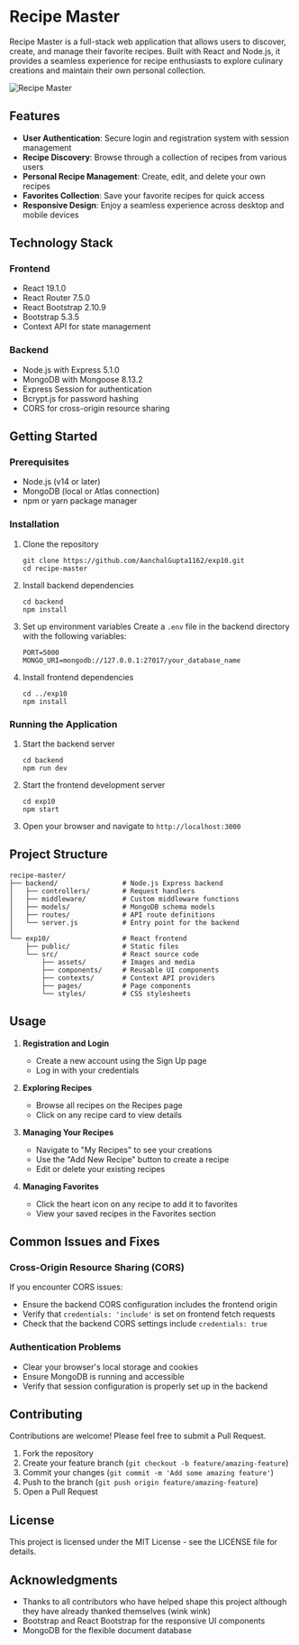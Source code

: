 # Recipe Master

Recipe Master is a full-stack web application that allows users to discover, create, and manage their favorite recipes. Built with React and Node.js, it provides a seamless experience for recipe enthusiasts to explore culinary creations and maintain their own personal collection.

![Recipe Master](https://github.com/yourusername/recipe-master/raw/main/screenshots/home.png)

## Features

- **User Authentication**: Secure login and registration system with session management
- **Recipe Discovery**: Browse through a collection of recipes from various users
- **Personal Recipe Management**: Create, edit, and delete your own recipes
- **Favorites Collection**: Save your favorite recipes for quick access
- **Responsive Design**: Enjoy a seamless experience across desktop and mobile devices

## Technology Stack

### Frontend
- React 19.1.0
- React Router 7.5.0
- React Bootstrap 2.10.9
- Bootstrap 5.3.5
- Context API for state management

### Backend
- Node.js with Express 5.1.0
- MongoDB with Mongoose 8.13.2
- Express Session for authentication
- Bcrypt.js for password hashing
- CORS for cross-origin resource sharing

## Getting Started

### Prerequisites
- Node.js (v14 or later)
- MongoDB (local or Atlas connection)
- npm or yarn package manager

### Installation

1. Clone the repository
   ```
   git clone https://github.com/AanchalGupta1162/exp10.git
   cd recipe-master
   ```

2. Install backend dependencies
   ```
   cd backend
   npm install
   ```

3. Set up environment variables
   Create a `.env` file in the backend directory with the following variables:
   ```
   PORT=5000
   MONGO_URI=mongodb://127.0.0.1:27017/your_database_name
   ```

4. Install frontend dependencies
   ```
   cd ../exp10
   npm install
   ```

### Running the Application

1. Start the backend server
   ```
   cd backend
   npm run dev
   ```

2. Start the frontend development server
   ```
   cd exp10
   npm start
   ```

3. Open your browser and navigate to `http://localhost:3000`

## Project Structure

```
recipe-master/
├── backend/                # Node.js Express backend
│   ├── controllers/        # Request handlers
│   ├── middleware/         # Custom middleware functions
│   ├── models/             # MongoDB schema models
│   ├── routes/             # API route definitions
│   └── server.js           # Entry point for the backend
│
└── exp10/                  # React frontend
    ├── public/             # Static files
    └── src/                # React source code
        ├── assets/         # Images and media
        ├── components/     # Reusable UI components
        ├── contexts/       # Context API providers
        ├── pages/          # Page components
        └── styles/         # CSS stylesheets
```

## Usage

1. **Registration and Login**
   - Create a new account using the Sign Up page
   - Log in with your credentials

2. **Exploring Recipes**
   - Browse all recipes on the Recipes page
   - Click on any recipe card to view details

3. **Managing Your Recipes**
   - Navigate to "My Recipes" to see your creations
   - Use the "Add New Recipe" button to create a recipe
   - Edit or delete your existing recipes

4. **Managing Favorites**
   - Click the heart icon on any recipe to add it to favorites
   - View your saved recipes in the Favorites section

## Common Issues and Fixes

### Cross-Origin Resource Sharing (CORS)
If you encounter CORS issues:
- Ensure the backend CORS configuration includes the frontend origin
- Verify that `credentials: 'include'` is set on frontend fetch requests
- Check that the backend CORS settings include `credentials: true`

### Authentication Problems
- Clear your browser's local storage and cookies
- Ensure MongoDB is running and accessible
- Verify that session configuration is properly set up in the backend

## Contributing

Contributions are welcome! Please feel free to submit a Pull Request.

1. Fork the repository
2. Create your feature branch (`git checkout -b feature/amazing-feature`)
3. Commit your changes (`git commit -m 'Add some amazing feature'`)
4. Push to the branch (`git push origin feature/amazing-feature`)
5. Open a Pull Request

## License

This project is licensed under the MIT License - see the LICENSE file for details.

## Acknowledgments

- Thanks to all contributors who have helped shape this project although they have already thanked themselves (wink wink)
- Bootstrap and React Bootstrap for the responsive UI components
- MongoDB for the flexible document database